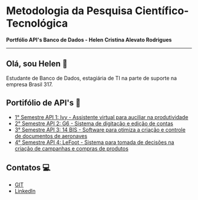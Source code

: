 
# Metodologia da Pesquisa Científico-Tecnológica

**Portfólio API's Banco de Dados - Helen Cristina Alevato Rodrigues**


___
## Olá, sou Helen 👋

Estudante de Banco de Dados, estagiária de TI na parte de suporte na empresa Brasil 317.  

## Portifólio de API's 🎯

- [1° Semestre API 1: Ivy - Assistente virtual para auciliar na produtividade](https://github.com/HelenAlevato/Bertoti/blob/main/Metodologia%20da%20Pesquisa%20Cientifico%20Tecnol%C3%B3gica/API_1.md) 
- [2° Semestre API 2: G6 - Sistema de digitação e edição de contas](https://github.com/HelenAlevato/Bertoti/blob/main/Metodologia%20da%20Pesquisa%20Cientifico%20Tecnol%C3%B3gica/API%20_2.md)
- [3° Semestre API 3: 14 BIS - Software para otimiza a criação e controle de documentos de aeronaves](https://github.com/HelenAlevato/Bertoti/blob/main/Metodologia%20da%20Pesquisa%20Cientifico%20Tecnol%C3%B3gica/API%20_3.md)
- [4° Semestre API 4: LeFoot - Sistema para tomada de decisões na criação de campanhas e compras de produtos ](https://github.com/HelenAlevato/Bertoti/blob/main/Metodologia%20da%20Pesquisa%20Cientifico%20Tecnol%C3%B3gica/API%20_4.md)

## Contatos 💻
* [GIT](https://github.com/HelenAlevato)
* [LinkedIn](https://www.linkedin.com/in/helen-alevato/)
